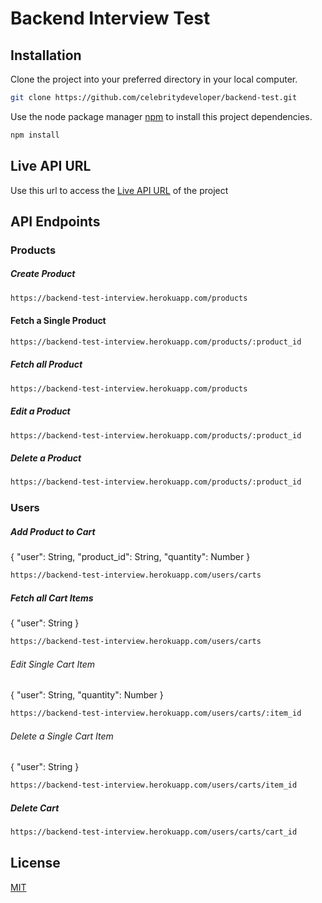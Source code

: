 # Backend Interview Test

## Installation

Clone the project into your preferred directory in your local computer.
```bash
git clone https://github.com/celebritydeveloper/backend-test.git
```

Use the node package manager [npm](https://npmjs.com) to install this project dependencies.
```bash
npm install
```


## Live API URL

Use this url to access the [Live API URL](https://backend-test-interview.herokuapp.com/) of the project 




## API Endpoints


### Products

##### Create Product
```bash
https://backend-test-interview.herokuapp.com/products
```

#### Fetch a Single Product
```bash
https://backend-test-interview.herokuapp.com/products/:product_id
```

##### Fetch all Product 
```bash
https://backend-test-interview.herokuapp.com/products
```

##### Edit a Product
```bash
https://backend-test-interview.herokuapp.com/products/:product_id
```

##### Delete a Product
```bash
https://backend-test-interview.herokuapp.com/products/:product_id
```



### Users


##### Add Product to Cart

{
    "user": String,
    "product_id": String,
    "quantity": Number
}

```bash
https://backend-test-interview.herokuapp.com/users/carts
```

##### Fetch all Cart Items

{
    "user": String
}

```bash
https://backend-test-interview.herokuapp.com/users/carts
```

###### Edit Single Cart Item 

{
    "user": String,
    "quantity": Number
}

```bash
https://backend-test-interview.herokuapp.com/users/carts/:item_id
```

###### Delete a Single Cart Item 

{
    "user": String
}

```bash
https://backend-test-interview.herokuapp.com/users/carts/item_id
```

##### Delete Cart

```bash
https://backend-test-interview.herokuapp.com/users/carts/cart_id
```



## License
[MIT](https://choosealicense.com/licenses/mit/)